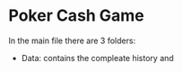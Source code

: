 # Poker Cash Game
In the main file there are 3 folders:
- Data: contains the compleate history and 
